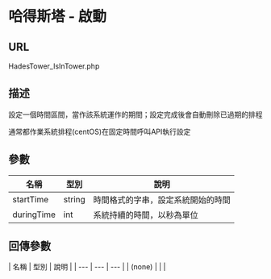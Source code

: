 # 哈得斯塔 - 啟動

## URL

HadesTower\_IsInTower.php

## 描述

設定一個時間區間，當作該系統運作的期間；設定完成後會自動刪除已過期的排程

通常都作業系統排程\(centOS\)在固定時間呼叫API執行設定

## 參數

| 名稱 | 型別 | 說明 |
| --- | --- | --- |
| startTime |string | 時間格式的字串，設定系統開始的時間|
|duringTime|int|系統持續的時間，以秒為單位|

## 回傳參數

\| 名稱 \| 型別 \| 說明 \|
\| --- \| --- \| --- \|
\| \(none\) \| \| \|

